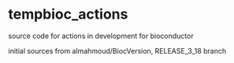 # tempbioc_actions

source code for actions in development for bioconductor

initial sources from almahmoud/BiocVersion, RELEASE_3_18 branch
